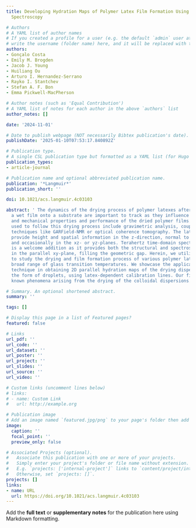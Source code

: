 ```yaml
---
title: Developing Hydration Maps of Polymer Latex Film Formation Using Terahertz Time-Domain
  Spectroscopy

# Authors
# A YAML list of author names
# If you created a profile for a user (e.g. the default `admin` user at `content/authors/admin/`), 
# write the username (folder name) here, and it will be replaced with their full name and linked to their profile.
authors:
- Gonçalo Costa
- Emily M. Brogden
- Jacob J. Young
- Huiliang Ou
- Arturo I. Hernandez-Serrano
- Rayko I. Stantchev
- Stefan A. F. Bon
- Emma Pickwell-MacPherson

# Author notes (such as 'Equal Contribution')
# A YAML list of notes for each author in the above `authors` list
author_notes: []

date: '2024-11-01'

# Date to publish webpage (NOT necessarily Bibtex publication's date).
publishDate: '2025-01-10T07:53:17.840892Z'

# Publication type.
# A single CSL publication type but formatted as a YAML list (for Hugo requirements).
publication_types:
- article-journal

# Publication name and optional abbreviated publication name.
publication: '*Langmuir*'
publication_short: ''

doi: 10.1021/acs.langmuir.4c03103

abstract: ' The dynamics of the drying process of polymer latexes after casting as
  a wet film onto a substrate are important to track as they influence the physical
  and mechanical properties and performance of the dried polymer films. Current methods
  used to follow this drying process include gravimetric analysis, coupled with advanced
  techniques like GARField-NMR or optical coherence tomography. The latter two methods
  provide height and spatial information in the z-direction, normal to the substrate,
  and occasionally in the xz- or yz-planes. Terahertz time-domain spectroscopy (THz-TDS)
  is a welcome addition as it provides both the structural and spectroscopic information
  in the parallel xy-plane, filling the geometric gap. Herein, we utilize THz-TDS
  to study the drying and film formation process of various polymer latexes with a
  broad range of glass transition temperatures. We showcase the applicability of this
  technique in obtaining 2D parallel hydration maps of the drying dispersions, in
  the form of droplets, using latex-dependent calibration lines. Our findings display
  known phenomena arising from the drying of the colloidal dispersions. '

# Summary. An optional shortened abstract.
summary: ''

tags: []

# Display this page in a list of Featured pages?
featured: false

# Links
url_pdf: ''
url_code: ''
url_dataset: ''
url_poster: ''
url_project: ''
url_slides: ''
url_source: ''
url_video: ''

# Custom links (uncomment lines below)
# links:
# - name: Custom Link
#   url: http://example.org

# Publication image
# Add an image named `featured.jpg/png` to your page's folder then add a caption below.
image:
  caption: ''
  focal_point: ''
  preview_only: false

# Associated Projects (optional).
#   Associate this publication with one or more of your projects.
#   Simply enter your project's folder or file name without extension.
#   E.g. `projects: ['internal-project']` links to `content/project/internal-project/index.md`.
#   Otherwise, set `projects: []`.
projects: []
links:
- name: URL
  url: https://doi.org/10.1021/acs.langmuir.4c03103
---
```


Add the **full text** or **supplementary notes** for the publication here using Markdown formatting.
